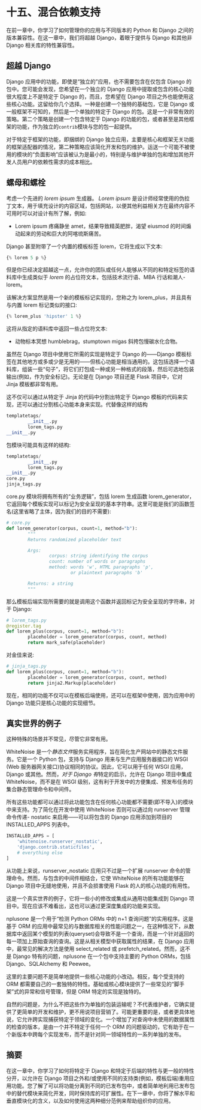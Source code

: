 # 十五、混合依赖支持

在前一章中，你学习了如何管理你的应用与不同版本的 Python 和 Django 之间的版本兼容性。在这一章中，我们将超越 Django，着眼于提供与 Django 和其他非 Django 相关库的特性兼容性。

## 超越 Django

Django 应用中的功能，即使是“独立的”应用，也不需要包含在仅包含 Django 的包中。您可能会发现，您希望在一个独立的 Django 应用中提取或包含的核心功能很大程度上不是特定于 Django 的，而且，您希望在 Django 项目之外也能使用这些核心功能。这留给你几个选择。一种是创建一个独特的基础包，它是 Django 或一般框架不可知的，然后是一个单独的特定于 Django 的包。这是一个非常有效的策略。第二个策略是创建一个包含特定于 Django 的功能的包，或者甚至是其他框架的功能，作为独立的`contrib`模块与您的包一起提供。

对于特定于框架的功能，即捆绑的 Django 独立应用，主要是核心和框架无关功能的框架适配器的情况，第二种策略应该简化开发和包的维护。运送一个可能不被使用的模块的“负面影响”应该被认为是最小的，特别是与维护单独的包和增加其他开发人员用户的依赖性需求的成本相比。

## 螺母和螺栓

考虑一个先进的 *lorem ipsum* 生成器。 *Lorem ipsum* 是设计师经常使用的伪拉丁文本，用于填充设计的内容区域，包括网站，以便其他利益相关方在最终内容不可用时可以对设计有所了解，例如:

*   Lorem ipsum 疼痛静坐 amet，结果导致精英肥胖，渴望 eiusmod 的时间煽动起来的劳动和巨大的阿喀琉斯痛苦。

Django 甚至附带了一个内置的模板标签 lorem，它将生成以下文本:

```py
{% lorem 5 p %}

```

但是你已经决定超越这一点，允许你的团队或任何人能够从不同的和特定标签的语料库中生成类似于 *lorem* 的占位符文本，包括技术流行语、MBA 行话和潮人-lorem。

该解决方案显然是用一个新的模板标记实现的，您称之为 lorem_plus，并且具有与内置 lorem 标记类似的接口:

```py
{% lorem_plus 'hipster' 1 %}

```

这将从指定的语料库中返回一些占位符文本:

*   动物标本冥想 humblebrag，stumptown migas 斜挎包慢碳水化合物。

虽然在 Django 项目中使用它所需的实现是特定于 Django 的——Django 模板标签在其他地方或多或少是无用的——但核心功能是相当通用的。这包括选择一个语料库，组装一些“句子”，将它们打包成一种或另一种格式的段落，然后可选地包装输出(例如，作为安全标记)。无论是在 Django 项目还是 Flask 项目中，它对 Jinja 模板都非常有用。

这不仅可以通过从特定于 Jinja 的代码中分割出特定于 Django 模板的代码来实现，还可以通过分割核心功能本身来实现。代替像这样的结构

```py
templatetags/
        __init__.py
        lorem_tags.py
__init__.py

```

包模块可能具有这样的结构:

```py
templatetags/
        __init__.py
        lorem_tags.py
__init__.py
core.py
jinja_tags.py

```

core.py 模块将拥有所有的“业务逻辑”，包括 lorem 生成函数 lorem_generator，它返回每个模板实现可以标记为安全呈现的基本字符串。这里可能是我们的函数签名(这里省略了主体，因为我们的目的不需要):

```py
# core.py
def lorem_generator(corpus, count=1, method="b"):
        """
        Returns randomized placeholder text

        Args:
                corpus: string identifying the corpus
                count: number of words or paragraphs
                method: words 'w', HTML paragraphs 'p',
                        or plaintext paragraphs 'b'

        Returns: a string
        """

```

那么模板后端实现所需要的就是调用这个函数并返回标记为安全呈现的字符串，对于 Django:

```py
# lorem_tags.py
@register.tag
def lorem_plus(corpus, count=1, method="b"):
        placeholder = lorem_generator(corpus, count, method)
        return mark_safe(placeholder)

```

对金佳来说:

```py
# jinja_tags.py
def lorem_plus(corpus, count=1, method="b"):
        placeholder = lorem_generator(corpus, count, method)
        return jinja2.Markup(placeholder)

```

现在，相同的功能不仅可以在模板后端使用，还可以在框架中使用，因为应用中的 Django 功能只是核心功能的实现细节。

## 真实世界的例子

这种特殊的场景并不常见，尽管它非常有用。

WhiteNoise 是一个*静态文件*服务实用程序，旨在简化生产网站中的静态文件服务。它是一个 Python 包，支持与 Django 用来与生产应用服务器接口的 WSGI (Web 服务器网关接口)协议相同的协议。因此，它可以用于任何 WSGI 应用，Django 或其他。然而，*对于 Django 有*特定的启示，允许在 Django 项目中集成 WhiteNoise，而不是在 WSGI 级别，这有利于开发中的方便集成、预发布任务的集合静态管理命令和中间件。

所有这些功能都可以通过将此功能包含在任何核心功能都不需要(即不导入)的模块中来支持。为了简化在开发中使用 WhiteNoise 否则可以通过向 runserver 管理命令传递- nostatic 来启用——可以将包含的 Django 应用添加到项目的 INSTALLED_APPS 列表中。

```py
INSTALLED_APPS = [
    'whitenoise.runserver_nostatic',
    'django.contrib.staticfiles',
    # everything else
]

```

从功能上来说，runserver_nostatic 应用只不过是一个扩展 runserver 命令的管理命令。然而，与包含的中间件相结合，它使 WhiteNoise 的所有功能能够在 Django 项目中无缝地使用，并且不会损害使用 Flask 的人的核心功能的有用性。

这是一个真实世界的例子，它将一些小的修改或集成从通用功能集成到 Django 项目中。现在应该不难看出，这也可以通过更深度集成的功能来实现。

nplusone 是一个用于“检测 Python ORMs 中的 n+1 查询问题”的实用程序。这是基于 ORM 的应用中最常见的与数据库相关的性能问题之一，在这种情况下，从数据库中返回某个模型的列表(queryset)会导致不是一个查询，而是一个针对返回的每一项加上原始查询的查询。这是从相关模型中获取属性的结果，在 Django 应用中，最常见的解决方法是使用 select_related 或 prefetch_related。然而，这不是 Django 特有的问题，nplusone 在一个包中支持主要的 Python ORMs，包括 Django、SQLAlchemy 和 Peewee。

这里的主要问题不是简单地提供一些核心功能的小改动。相反，每个受支持的 ORM 都需要自己的一套独特的特性。基础或核心模块提供了一些常见的“脚手架”式的异常和信号管理，但是 ORM 特定的实现是独特的。

自然的问题是，为什么不把这些作为单独的包装运输呢？不代表维护者，它确实提供了更简单的开发和维护，更不用说项目营销了。可能更重要的是，或者更具体地说，它允许跨实现捕获特定于领域的变化。一个增加了对查询中未使用的数据属性的检查的版本，是由一个并不特定于任何一个 ORM 的问题驱动的，它有助于在一个新版本中跨每个实现发布，而不是针对同一领域特性的一系列单独的发布。

## 摘要

在这一章中，你学习了如何将特定于 Django 和特定于后端的特性与更一般的特性分开，以允许在 Django 项目之外和/或使用不同的支持类(例如，模板后端)重用应用功能。您了解了可以将功能分离到不同的已发布包中，或者简单地利用已发布包中的替代模块来简化开发，同时保持库的可扩展性。在下一章中，你将了解水平和垂直模块化的含义，以及如何使用这两种细分范例来帮助组织你的应用。